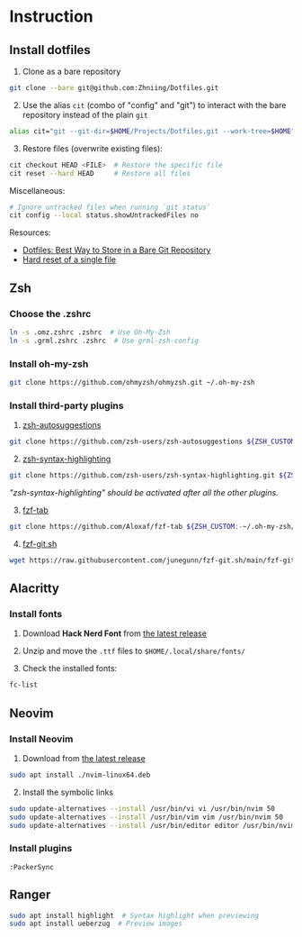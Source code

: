 # Instruction

## Install dotfiles

1. Clone as a bare repository

```bash
git clone --bare git@github.com:Zhniing/Dotfiles.git
```

2. Use the alias `cit` (combo of "config" and "git") to interact with the bare repository instead of the plain `git`

```bash
alias cit="git --git-dir=$HOME/Projects/Dotfiles.git --work-tree=$HOME"
```

3. Restore files (overwrite existing files):

```bash
cit checkout HEAD <FILE>  # Restore the specific file
cit reset --hard HEAD     # Restore all files
```

Miscellaneous:

```bash
# Ignore untracked files when running `git status`
cit config --local status.showUntrackedFiles no
```

Resources: 
- [Dotfiles: Best Way to Store in a Bare Git Repository](https://www.atlassian.com/git/tutorials/dotfiles)
- [Hard reset of a single file](https://stackoverflow.com/a/7147320)

## Zsh

### Choose the .zshrc

```bash
ln -s .omz.zshrc .zshrc  # Use Oh-My-Zsh
ln -s .grml.zshrc .zshrc  # Use grml-zsh-config
```

### Install oh-my-zsh

```bash
git clone https://github.com/ohmyzsh/ohmyzsh.git ~/.oh-my-zsh
```

### Install third-party plugins

1. [zsh-autosuggestions](https://github.com/zsh-users/zsh-autosuggestions)

```bash
git clone https://github.com/zsh-users/zsh-autosuggestions ${ZSH_CUSTOM:-~/.oh-my-zsh/custom}/plugins/zsh-autosuggestions
```

2. [zsh-syntax-highlighting](https://github.com/zsh-users/zsh-syntax-highlighting)

```bash
git clone https://github.com/zsh-users/zsh-syntax-highlighting.git ${ZSH_CUSTOM:-~/.oh-my-zsh/custom}/plugins/zsh-syntax-highlighting
```

*"zsh-syntax-highlighting" should be activated after all the other plugins.*

3. [fzf-tab](https://github.com/Aloxaf/fzf-tab)

```bash
git clone https://github.com/Aloxaf/fzf-tab ${ZSH_CUSTOM:-~/.oh-my-zsh/custom}/plugins/fzf-tab
```

4. [fzf-git.sh](https://github.com/junegunn/fzf-git.sh)

```bash
wget https://raw.githubusercontent.com/junegunn/fzf-git.sh/main/fzf-git.sh -O ${ZSH_CUSTOM:-~/.oh-my-zsh/custom}/fzf-git.zsh
```

## Alacritty

### Install fonts

1. Download **Hack Nerd Font** from [the latest release](https://github.com/ryanoasis/nerd-fonts/releases/latest)

2. Unzip and move the `.ttf` files to `$HOME/.local/share/fonts/`

3. Check the installed fonts:

```bash
fc-list
```

## Neovim

### Install Neovim

1. Download from [the latest release](https://github.com/neovim/neovim/releases/tag/stable)

```bash
sudo apt install ./nvim-linux64.deb
```

2. Install the symbolic links

```bash
sudo update-alternatives --install /usr/bin/vi vi /usr/bin/nvim 50
sudo update-alternatives --install /usr/bin/vim vim /usr/bin/nvim 50
sudo update-alternatives --install /usr/bin/editor editor /usr/bin/nvim 50
```

### Install plugins

```vim
:PackerSync
```

## Ranger

```bash
sudo apt install highlight  # Syntax highlight when previewing
sudo apt install ueberzug  # Preview images
```
